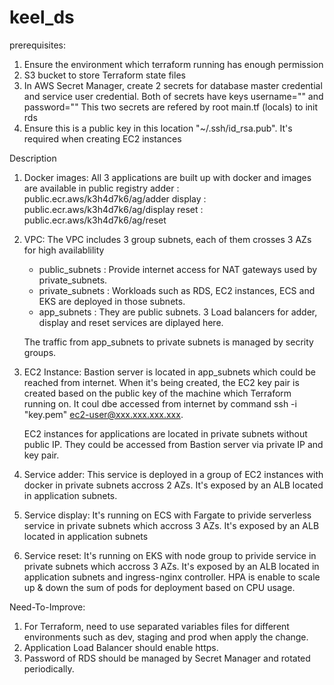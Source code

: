 # keel_ds

prerequisites:
1. Ensure the environment which terraform running has enough permission
2. S3 bucket to store Terraform state files
3. In AWS Secret Manager, create 2 secrets for database master credential and service user credential. Both of secrets have keys username="" and password=""
   This two secrets are refered by root main.tf (locals) to init rds
4. Ensure this is a public key in this location "~/.ssh/id_rsa.pub". It's required when creating EC2 instances

Description
1. Docker images:
   All 3 applications are built up with docker and images are available in public registry
   adder : public.ecr.aws/k3h4d7k6/ag/adder
   display : public.ecr.aws/k3h4d7k6/ag/display
   reset : public.ecr.aws/k3h4d7k6/ag/reset

2. VPC:
   The VPC includes 3 group subnets, each of them crosses 3 AZs for high availablility
   - public_subnets  : Provide internet access for NAT gateways used by private_subnets.
   - private_subnets : Workloads such as RDS,  EC2 instances, ECS and EKS are deployed in those subnets.
   - app_subnets : They are public subnets. 3 Load balancers for adder, display and reset services are diplayed here.

   The traffic from app_subnets to private subnets is managed by secrity groups.

3. EC2 Instance:
   Bastion server is located in app_subnets which could be reached from internet. When it's being created, the EC2 key pair is created based on the public key of the machine which Terraform running on. It coul dbe accessed from internet by command ssh -i "key.pem" ec2-user@xxx.xxx.xxx.xxx.

   EC2 instances for applications are located in private subnets without public IP.  They could be accessed from Bastion server via private IP and key pair.

4. Service adder:
   This service is deployed in a group of EC2 instances with docker in private subnets accross 2 AZs.  It's exposed by an ALB located in application subnets.

5. Service display:
   It's running on ECS with Fargate to privide serverless service in private subnets which accross 3 AZs. It's exposed by an ALB located in application subnets

6. Service reset:
   It's running on EKS with node group to privide service in private subnets which accross 3 AZs. It's exposed by an ALB located in application subnets and ingress-nginx controller.
   HPA is enable to scale up & down the sum of pods for deployment based on CPU usage.


Need-To-Improve:

1. For Terraform, need to use separated variables files for different environments such as dev, staging and prod when apply the change.
2. Application Load Balancer should enable https.
3. Password of RDS should be managed by Secret Manager and rotated periodically.